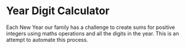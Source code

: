 # Year Digit Calculator

Each New Year our family has a challenge to create sums for positive integers using maths operations and all the digits in the year. This is an attempt to automate this process.
